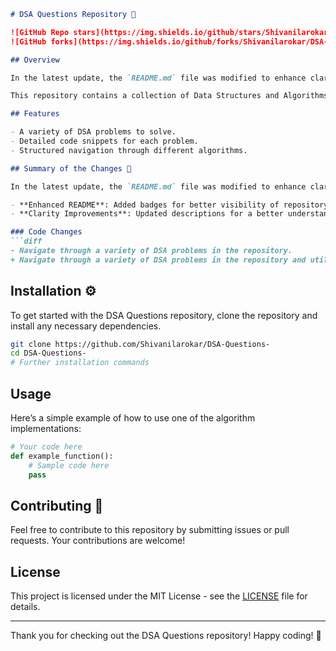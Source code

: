 ```markdown
# DSA Questions Repository 🚀

![GitHub Repo stars](https://img.shields.io/github/stars/Shivanilarokar/DSA-Questions-?style=social)
![GitHub forks](https://img.shields.io/github/forks/Shivanilarokar/DSA-Questions-?style=social)

## Overview

In the latest update, the `README.md` file was modified to enhance clarity and showcase the repository's offerings more effectively.

This repository contains a collection of Data Structures and Algorithms (DSA) problems along with their implementations in various programming languages. It's designed to help you learn and practice DSA concepts effectively.

## Features

- A variety of DSA problems to solve.
- Detailed code snippets for each problem.
- Structured navigation through different algorithms.

## Summary of the Changes 📌

In the latest update, the `README.md` file was modified to enhance clarity and structure. Key changes include:

- **Enhanced README**: Added badges for better visibility of repository metrics.
- **Clarity Improvements**: Updated descriptions for a better understanding of the repository's content.

### Code Changes
```diff
- Navigate through a variety of DSA problems in the repository.
+ Navigate through a variety of DSA problems in the repository and utilize the code snippets provided.
```

## Installation ⚙️

To get started with the DSA Questions repository, clone the repository and install any necessary dependencies.

```bash
git clone https://github.com/Shivanilarokar/DSA-Questions-
cd DSA-Questions-
# Further installation commands
```

## Usage

Here’s a simple example of how to use one of the algorithm implementations:

```python
# Your code here
def example_function():
    # Sample code here
    pass
```

## Contributing 🤝

Feel free to contribute to this repository by submitting issues or pull requests. Your contributions are welcome!

## License

This project is licensed under the MIT License - see the [LICENSE](LICENSE) file for details.

---

Thank you for checking out the DSA Questions repository! Happy coding! 🎉
```